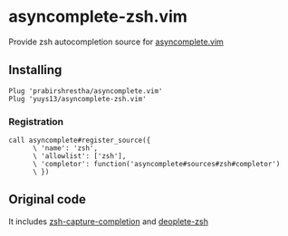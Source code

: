 # asyncomplete-zsh.vim

Provide zsh autocompletion source for [asyncomplete.vim](https://github.com/prabirshrestha/asyncomplete.vim)

## Installing

```vim
Plug 'prabirshrestha/asyncomplete.vim'
Plug 'yuys13/asyncomplete-zsh.vim'
```

### Registration

```vim
call asyncomplete#register_source({
      \ 'name': 'zsh',
      \ 'allowlist': ['zsh'],
      \ 'completor': function('asyncomplete#sources#zsh#completor')
      \ })
```

## Original code

It includes
[zsh-capture-completion](https://github.com/Valodim/zsh-capture-completion) and
[deoplete-zsh](https://github.com/deoplete-plugins/deoplete-zsh)
